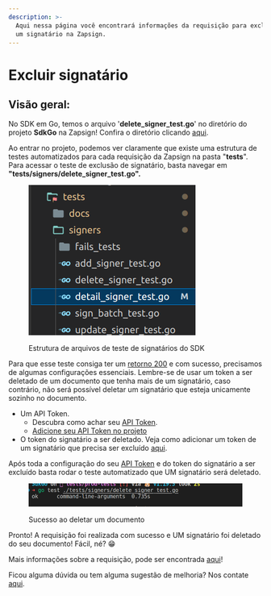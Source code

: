 ```yaml
---
description: >-
  Aqui nessa página você encontrará informações da requisição para exclusão de
  um signatário na Zapsign.
---
```


# Excluir signatário

## Visão geral:

No SDK em Go, temos o arquivo '**delete\_signer\_test.go**' no diretório do projeto **SdkGo** na Zapsign! Confira o diretório clicando [aqui](https://github.com/ZapSign/SdkGo).&#x20;

Ao entrar no projeto, podemos ver claramente que existe uma estrutura de testes automatizados para cada requisição da Zapsign na pasta "**tests**". Para acessar o teste de exclusão de signatário, basta navegar em **"tests/signers/delete\_signer\_test.go".**

<figure><img src="../../../../.gitbook/assets/Captura de tela de 2023-02-13 16-27-52.png" alt=""><figcaption><p>Estrutura de arquivos de teste de signatários do SDK</p></figcaption></figure>

Para que esse teste consiga ter um [retorno 200](https://developer.mozilla.org/en-US/docs/Web/HTTP/Status/200) e com sucesso, precisamos de algumas configurações essenciais. Lembre-se de usar um token a ser deletado de um documento que tenha mais de um signatário, caso contrário, não será possível deletar um signatário que esteja unicamente sozinho no documento.

* Um API Token.&#x20;
  * Descubra como achar seu [API Token](https://docs.zapsign.com.br/).
  * [Adicione seu API Token no projeto](../definindo-configuracoes/adicionando-api-token.md)
* O token do signatário a ser deletado. Veja como adicionar um token de um signatário que precisa ser excluído [aqui](../definindo-configuracoes/adicionando-um-token-de-um-signatario-que-precisa-ser-deletado.md).

Após toda a configuração do seu [API Token](https://docs.zapsign.com.br/) e do token do signatário a ser excluído basta rodar o teste automatizado que UM signatário será deletado.

<figure><img src="../../../../.gitbook/assets/Captura de tela de 2023-02-13 15-04-24.png" alt=""><figcaption><p>Sucesso ao deletar um documento</p></figcaption></figure>

Pronto! A requisição foi realizada com sucesso e UM signatário foi deletado do seu documento! Fácil, né? 😁

Mais informações sobre a requisição, pode ser encontrada [aqui](https://docs.zapsign.com.br/signatarios/excluir-signatario)!

Ficou alguma dúvida ou tem alguma sugestão de melhoria? Nos contate [aqui](https://zapsign.com.br/contato/).
